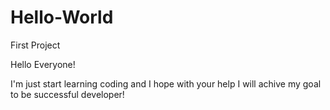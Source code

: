 # Hello-World
First Project

Hello Everyone!

I'm just start learning coding and I hope with your help I will achive my goal to be successful developer! 

